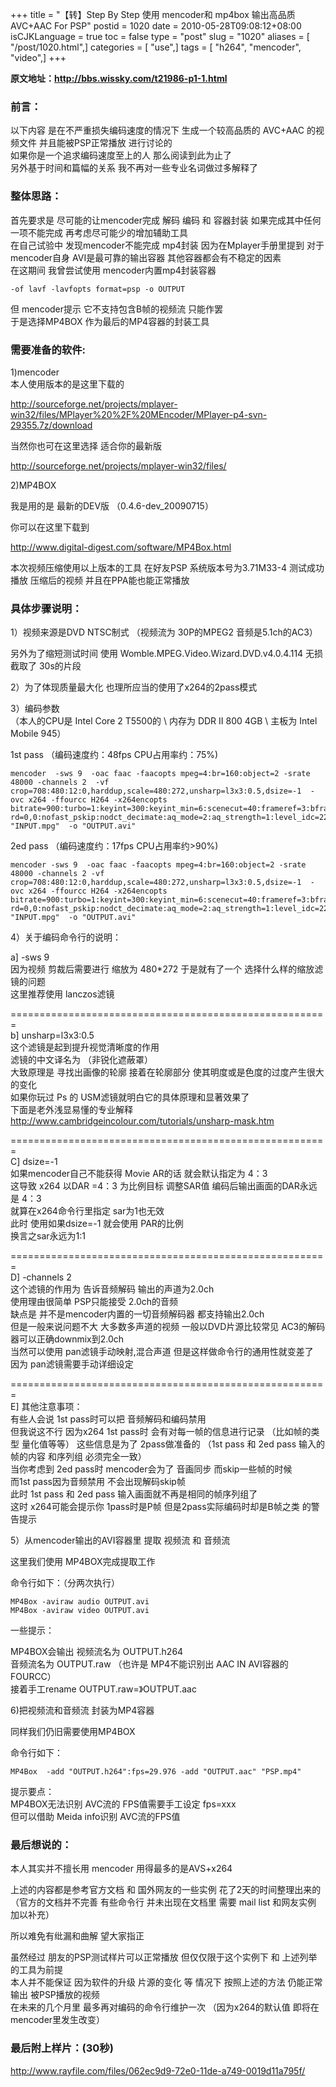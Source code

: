 +++
title = "【转】Step By Step 使用 mencoder和 mp4box 输出高品质AVC+AAC For PSP"
postid = 1020
date = 2010-05-28T09:08:12+08:00
isCJKLanguage = true
toc = false
type = "post"
slug = "1020"
aliases = [ "/post/1020.html",]
categories = [ "use",]
tags = [ "h264", "mencoder", "video",]
+++


**原文地址：http://bbs.wissky.com/t21986-p1-1.html**

### 前言：

以下内容 是在不严重损失编码速度的情况下 生成一个较高品质的 AVC+AAC
的视频文件 并且能被PSP正常播放 进行讨论的  
如果你是一个追求编码速度至上的人 那么阅读到此为止了  
另外基于时间和篇幅的关系 我不再对一些专业名词做过多解释了

### 整体思路：

首先要求是 尽可能的让mencoder完成 解码 编码 和 容器封装
如果完成其中任何一项不能完成 再考虑尽可能少的增加辅助工具  
在自己试验中 发现mencoder不能完成 mp4封装 因为在Mplayer手册里提到
对于mencoder自身 AVI是最可靠的输出容器 其他容器都会有不稳定的因素  
在这期间 我曾尝试使用 mencoder内置mp4封装容器  
<!--more-->

    -of lavf -lavfopts format=psp -o OUTPUT

但 mencoder提示 它不支持包含B帧的视频流 只能作罢  
于是选择MP4BOX 作为最后的MP4容器的封装工具

### 需要准备的软件:

1)mencoder  
本人使用版本的是这里下载的

http://sourceforge.net/projects/mplayer-win32/files/MPlayer%20%2F%20MEncoder/MPlayer-p4-svn-29355.7z/download

当然你也可在这里选择 适合你的最新版

http://sourceforge.net/projects/mplayer-win32/files/

2)MP4BOX

我是用的是 最新的DEV版 （0.4.6-dev\_20090715）

你可以在这里下载到

http://www.digital-digest.com/software/MP4Box.html

本次视频压缩使用以上版本的工具 在好友PSP 系统版本号为3.71M33-4
测试成功播放 压缩后的视频 并且在PPA能也能正常播放

### 具体步骤说明：

1）视频来源是DVD NTSC制式 （视频流为 30P的MPEG2 音频是5.1ch的AC3）

另外为了缩短测试时间 使用 Womble.MPEG.Video.Wizard.DVD.v4.0.4.114
无损截取了 30s的片段

2）为了体现质量最大化 也理所应当的使用了x264的2pass模式

3）编码参数  
（本人的CPU是 Intel Core 2 T5500的 \\ 内存为 DDR II 800 4GB \\ 主板为
Intel Mobile 945）

1st pass （编码速度约：48fps CPU占用率约：75%)

    mencoder  -sws 9  -oac faac -faacopts mpeg=4:br=160:object=2 -srate 48000 -channels 2  -vf crop=708:480:12:0,harddup,scale=480:272,unsharp=l3x3:0.5,dsize=-1  -ovc x264 -ffourcc H264 -x264encopts  bitrate=900:turbo=1:keyint=300:keyint_min=6:scenecut=40:frameref=3:bframes=3:b_adapt=2:nob_pyramid:deblock:deblock=-1,-2:cabac:qp_step=6:qcomp=0.8:direct_pred=auto:weight_b:partitions=i4x4p8x8p4x4b8x8:no8x8dct:me=umh:me_range=24:subq=7:chroma_me:mixed_refs:trellis=2:psy-rd=0,0:nofast_pskip:nodct_decimate:aq_mode=2:aq_strength=1:level_idc=22:nointerlaced:nopsnr:nossim:threads=auto:pass=1  "INPUT.mpg"  -o "OUTPUT.avi"

2ed pass （编码速度约：17fps CPU占用率约\>90%)

    mencoder -sws 9  -oac faac -faacopts mpeg=4:br=160:object=2 -srate 48000 -channels 2 -vf crop=708:480:12:0,harddup,scale=480:272,unsharp=l3x3:0.5,dsize=-1  -ovc x264 -ffourcc H264 -x264encopts bitrate=900:turbo=1:keyint=300:keyint_min=6:scenecut=40:frameref=3:bframes=3:b_adapt=2:nob_pyramid:deblock:deblock=-1,-2:cabac:qp_step=6:qcomp=0.8:direct_pred=auto:weight_b:partitions=i4x4p8x8p4x4b8x8:no8x8dct:me=umh:me_range=24:subq=7:chroma_me:mixed_refs:trellis=2:psy-rd=0,0:nofast_pskip:nodct_decimate:aq_mode=2:aq_strength=1:level_idc=22:nointerlaced:nopsnr:nossim:threads=auto:pass=2  "INPUT.mpg"  -o "OUTPUT.avi"

4）关于编码命令行的说明：

a] -sws 9  
因为视频 剪裁后需要进行 缩放为 480\*272 于是就有了一个
选择什么样的缩放滤镜的问题  
这里推荐使用 lanczos滤镜

=======================================================  
b] unsharp=l3x3:0.5  
这个滤镜是起到提升视觉清晰度的作用  
滤镜的中文译名为 （非锐化遮蔽罩）  
大致原理是 寻找出画像的轮廓 接着在轮廓部分
使其明度或是色度的过度产生很大的变化  
如果你玩过 Ps 的 USM滤镜就明白它的具体原理和显著效果了  
下面是老外浅显易懂的专业解释  
http://www.cambridgeincolour.com/tutorials/unsharp-mask.htm

=======================================================  
C] dsize=-1  
如果mencoder自己不能获得 Movie AR的话 就会默认指定为 4：3  
这导致 x264 以DAR =4：3 为比例目标 调整SAR值 编码后输出画面的DAR永远是
4：3  
就算在x264命令行里指定 sar为1也无效  
此时 使用如果dsize=-1 就会使用 PAR的比例  
换言之sar永远为1:1

=======================================================  
D] -channels 2  
这个滤镜的作用为 告诉音频解码 输出的声道为2.0ch  
使用理由很简单 PSP只能接受 2.0ch的音频  
缺点是 并不是mencoder内置的一切音频解码器 都支持输出2.0ch  
但是一般来说问题不大 大多数多声道的视频 一般以DVD片源比较常见
AC3的解码器可以正确downmix到2.0ch  
当然可以使用 pan滤镜手动映射,混合声道 但是这样做命令行的通用性就变差了  
因为 pan滤镜需要手动详细设定

=======================================================  
E] 其他注意事项：  
有些人会说 1st pass时可以把 音频解码和编码禁用  
但我说这不行 因为x264 1st pass时 会有对每一帧的信息进行记录
（比如帧的类型 量化值等等） 这些信息是为了 2pass做准备的 （1st pass 和
2ed pass 输入的帧的内容 和序列组 必须完全一致）  
当你考虑到 2ed pass时 mencoder会为了 音画同步 而skip一些帧的时候  
而1st pass因为音频禁用 不会出现解码skip帧  
此时 1st pass 和 2ed pass 输入画面就不再是相同的帧序列组了  
这时 x264可能会提示你 1pass时是P帧 但是2pass实际编码时却是B帧之类
的警告提示

5）从mencoder输出的AVI容器里 提取 视频流 和 音频流

这里我们使用 MP4BOX完成提取工作

命令行如下：（分两次执行）

    MP4Box -aviraw audio OUTPUT.avi
    MP4Box -aviraw video OUTPUT.avi

一些提示：

MP4BOX会输出 视频流名为 OUTPUT.h264  
音频流名为 OUTPUT.raw （也许是 MP4不能识别出 AAC IN AVI容器的 FOURCC）  
接着手工rename OUTPUT.raw=》OUTPUT.aac

6)把视频流和音频流 封装为MP4容器

同样我们仍旧需要使用MP4BOX

命令行如下：

    MP4Box  -add "OUTPUT.h264":fps=29.976 -add "OUTPUT.aac" "PSP.mp4"

提示要点：  
MP4BOX无法识别 AVC流的 FPS值需要手工设定 fps=xxx  
但可以借助 Meida info识别 AVC流的FPS值

### 最后想说的：

本人其实并不擅长用 mencoder 用得最多的是AVS+x264

上述的内容都是参考官方文档 和 国外网友的一些实例 花了2天的时间整理出来的
（官方的文档并不完善 有些命令行 并未出现在文档里 需要 mail list
和网友实例 加以补充）

所以难免有纰漏和曲解 望大家指正

虽然经过 朋友的PSP测试样片可以正常播放 但仅仅限于这个实例下 和
上述列举的工具为前提  
本人并不能保证 因为软件的升级 片源的变化 等 情况下 按照上述的方法
仍能正常输出 被PSP播放的视频  
在未来的几个月里 最多再对编码的命令行维护一次 （因为x264的默认值
即将在mencoder里发生改变）

### 最后附上样片：(30秒)

http://www.rayfile.com/files/062ec9d9-72e0-11de-a749-0019d11a795f/

